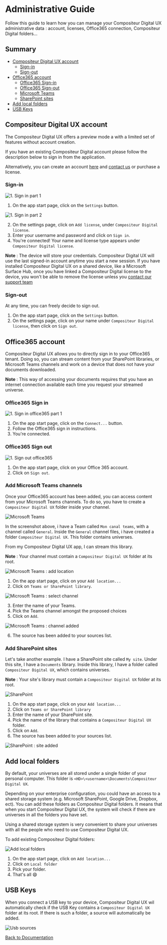 # Administrative Guide

Follow this guide to learn how you can manage your Compositeur Digital UX administrative data : account, licenses, Office365 connection, Compositeur Digital folders...

## Summary

* [Compositeur Digital UX account](#compositeur-digital-ux-account)
  * [Sign-in](#sign-in)
  * [Sign-out](#sign-out)
* [Office365 account](#office365-account)
  * [Office365 Sign-in](#office365-sign-in)
  * [Office365 Sign-out](#office365-sign-out)
  * [Microsoft Teams](#add-microsoft-teams)
  * [SharePoint sites](#add-sharepoint-sites)
* [Add local folders](#add-local-folders)
* [USB Keys](#usb-keys)

## Compositeur Digital UX account

The Compositeur Digital UX offers a preview mode a with a limited set of features without account creation. 

If you have an existing Compositeur Digital account please follow the description below to sign in from the application. 

Alternatively, you can create an account [here](http://www.compositeurdigital.com/Account/Register) and [contact us](mailto:contact@excense.fr) or purchase a license.


### Sign-in

![1. Sign in part 1](../img/administrative_signin1.JPG)

1. On the app start page, click on the `Settings` button.

![1. Sign in part 2](../img/administrative_signin2.JPG)

2. On the settings page, click on `Add license`, under `Compositeur Digital license`.
1. Enter your username and password and click on `Sign in`.
1. You're connected! Your name and license type appears under `Compositeur Digital license`. 


**Note** : The device will store your credentials. Compositeur Digital UX will use the last signed-in account anytime you start a new session. If you have installed Compositeur Digital UX on a shared device, like a Microsoft Surface Hub, once you have linked a Compositeur Digital license to the device, you won't be able to remove the license unless you [contact our support team](mailto:support@excense.fr)

### Sign-out

At any time, you can freely decide to sign out.

1. On the app start page, click on the `Settings` button.
1. On the settings page, click on your name under `Compositeur Digital license`, then click on `Sign out`.

## Office365 account

Compositeur Digital UX allows you to directly sign in to your Office365 tenant. Doing so, you can stream content from your SharePoint libraries, or Microsoft Teams channels and work on a device that does not have your documents downloaded.

**Note** : This way of accessing your documents requires that you have an internet connection available each time you request your streamed universe.

### Office365 Sign in

![1. Sign in office365 part 1](../img/administrative_signin_o365.JPG)

1. On the app start page, click on the `Connect...` button. 
1. Follow the Office365 sign in instructions.
1. You're connected.

### Office365 Sign out

![1. Sign out office365](../img/administrative_signout_o365.JPG)

1. On the app start page, click on your Office 365 account.
1. Click on `Sign out`.

### Add Microsoft Teams channels

Once your Office365 account has been added, you can access content from your Microsoft Teams channels. To do so, you have to create a `Compositeur Digital UX` folder inside your channel. 

![Microsoft Teams](../img/administrative_teams.jpg)

In the screenshot above, i have a Team called `Mon canal teams`, with a channel called `General`. Inside the `General` channel files, i have created a folder `Compositeur Digital UX`. This folder contains universes. 

From my Compositeur Digital UX app, I can stream this library.

**Note** : Your channel must contain a `Compositeur Digital UX` folder at its root.

![Microsoft Teams : add location](../img/administrative_add_teams_site.jpg)

1. On the app start page, click on your `Add location...`
1. Click on `Teams or SharePoint library`.

![Microsoft Teams : select channel](../img/administrative_add_teams_site2.jpg)

3. Enter the name of your Teams.
1. Pick the Teams channel amongst the proposed choices
1. Click on `Add`.

![Microsoft Teams : channel added](../img/administrative_add_teams_site3.jpg)

6. The source has been added to your sources list. 

### Add SharePoint sites

Let's take another example. I have a SharePoint site called `My site`. Under this site, I have a `Documents` library. Inside this library, I have a folder called `Compositeur Digital UX`, which contains universes. 

**Note** : Your site's library must contain a `Compositeur Digital UX` folder at its root.

![SharePoint](../img/administrative_sharepoint.jpg)

1. On the app start page, click on your `Add location...`
1. Click on `Teams or SharePoint library`
1. Enter the name of your SharePoint site.
1. Pick the name of the library that contains a `Compositeur Digital UX` folder.
1. Click on `Add`.
1. The source has been added to your sources list. 

![SharePoint : site added](../img/administrative_add_sharepoint.jpg)


## Add local folders

By default, your universes are all stored under a single folder of your personal computer. This folder is `<HD>\<username>\Documents\Compositeur Digital UX`.

Depending on your enterprise configuration, you could have an access to a shared storage system (e.g. Microsoft SharePoint, Google Drive, Dropbox, ect). You can add these folders as Compositeur Digital folders. It means that when you start Compositeur Digital UX, the system will check if there are universes in all the folders you have set.

Using a shared storage system is very convenient to share your universes with all the people who need to use Compositeur Digital UX.

To add existing Compositeur Digital folders:

![Add local folders](../img/administrative_add_cd_folders.JPG)

1. On the app start page, click on `Add location...`
1. Click on `Local folder`
1. Pick your folder.
1. That's all &#x1F604;

## USB Keys

When you connect a USB key to your device, Compositeur Digital UX wil automatically check if the USB Key contains a `Compositeur Digital UX` folder at its root. If there is such a folder, a source will automatically be added.

![Usb sources](../img/administrative_usb_keys.JPG)

[Back to Documentation](../index.md)
